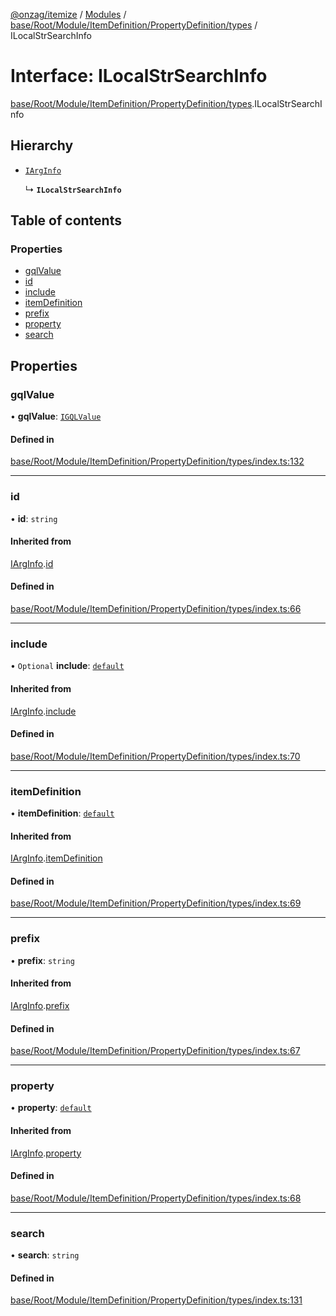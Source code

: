 [@onzag/itemize](../README.md) / [Modules](../modules.md) / [base/Root/Module/ItemDefinition/PropertyDefinition/types](../modules/base_Root_Module_ItemDefinition_PropertyDefinition_types.md) / ILocalStrSearchInfo

# Interface: ILocalStrSearchInfo

[base/Root/Module/ItemDefinition/PropertyDefinition/types](../modules/base_Root_Module_ItemDefinition_PropertyDefinition_types.md).ILocalStrSearchInfo

## Hierarchy

- [`IArgInfo`](base_Root_Module_ItemDefinition_PropertyDefinition_types.IArgInfo.md)

  ↳ **`ILocalStrSearchInfo`**

## Table of contents

### Properties

- [gqlValue](base_Root_Module_ItemDefinition_PropertyDefinition_types.ILocalStrSearchInfo.md#gqlvalue)
- [id](base_Root_Module_ItemDefinition_PropertyDefinition_types.ILocalStrSearchInfo.md#id)
- [include](base_Root_Module_ItemDefinition_PropertyDefinition_types.ILocalStrSearchInfo.md#include)
- [itemDefinition](base_Root_Module_ItemDefinition_PropertyDefinition_types.ILocalStrSearchInfo.md#itemdefinition)
- [prefix](base_Root_Module_ItemDefinition_PropertyDefinition_types.ILocalStrSearchInfo.md#prefix)
- [property](base_Root_Module_ItemDefinition_PropertyDefinition_types.ILocalStrSearchInfo.md#property)
- [search](base_Root_Module_ItemDefinition_PropertyDefinition_types.ILocalStrSearchInfo.md#search)

## Properties

### gqlValue

• **gqlValue**: [`IGQLValue`](gql_querier.IGQLValue.md)

#### Defined in

[base/Root/Module/ItemDefinition/PropertyDefinition/types/index.ts:132](https://github.com/onzag/itemize/blob/f2f29986/base/Root/Module/ItemDefinition/PropertyDefinition/types/index.ts#L132)

___

### id

• **id**: `string`

#### Inherited from

[IArgInfo](base_Root_Module_ItemDefinition_PropertyDefinition_types.IArgInfo.md).[id](base_Root_Module_ItemDefinition_PropertyDefinition_types.IArgInfo.md#id)

#### Defined in

[base/Root/Module/ItemDefinition/PropertyDefinition/types/index.ts:66](https://github.com/onzag/itemize/blob/f2f29986/base/Root/Module/ItemDefinition/PropertyDefinition/types/index.ts#L66)

___

### include

• `Optional` **include**: [`default`](../classes/base_Root_Module_ItemDefinition_Include.default.md)

#### Inherited from

[IArgInfo](base_Root_Module_ItemDefinition_PropertyDefinition_types.IArgInfo.md).[include](base_Root_Module_ItemDefinition_PropertyDefinition_types.IArgInfo.md#include)

#### Defined in

[base/Root/Module/ItemDefinition/PropertyDefinition/types/index.ts:70](https://github.com/onzag/itemize/blob/f2f29986/base/Root/Module/ItemDefinition/PropertyDefinition/types/index.ts#L70)

___

### itemDefinition

• **itemDefinition**: [`default`](../classes/base_Root_Module_ItemDefinition.default.md)

#### Inherited from

[IArgInfo](base_Root_Module_ItemDefinition_PropertyDefinition_types.IArgInfo.md).[itemDefinition](base_Root_Module_ItemDefinition_PropertyDefinition_types.IArgInfo.md#itemdefinition)

#### Defined in

[base/Root/Module/ItemDefinition/PropertyDefinition/types/index.ts:69](https://github.com/onzag/itemize/blob/f2f29986/base/Root/Module/ItemDefinition/PropertyDefinition/types/index.ts#L69)

___

### prefix

• **prefix**: `string`

#### Inherited from

[IArgInfo](base_Root_Module_ItemDefinition_PropertyDefinition_types.IArgInfo.md).[prefix](base_Root_Module_ItemDefinition_PropertyDefinition_types.IArgInfo.md#prefix)

#### Defined in

[base/Root/Module/ItemDefinition/PropertyDefinition/types/index.ts:67](https://github.com/onzag/itemize/blob/f2f29986/base/Root/Module/ItemDefinition/PropertyDefinition/types/index.ts#L67)

___

### property

• **property**: [`default`](../classes/base_Root_Module_ItemDefinition_PropertyDefinition.default.md)

#### Inherited from

[IArgInfo](base_Root_Module_ItemDefinition_PropertyDefinition_types.IArgInfo.md).[property](base_Root_Module_ItemDefinition_PropertyDefinition_types.IArgInfo.md#property)

#### Defined in

[base/Root/Module/ItemDefinition/PropertyDefinition/types/index.ts:68](https://github.com/onzag/itemize/blob/f2f29986/base/Root/Module/ItemDefinition/PropertyDefinition/types/index.ts#L68)

___

### search

• **search**: `string`

#### Defined in

[base/Root/Module/ItemDefinition/PropertyDefinition/types/index.ts:131](https://github.com/onzag/itemize/blob/f2f29986/base/Root/Module/ItemDefinition/PropertyDefinition/types/index.ts#L131)
